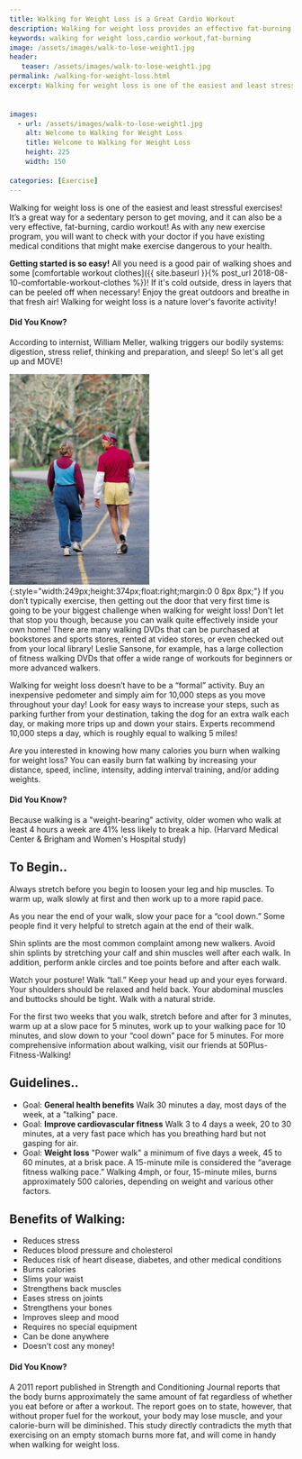 ```yaml
---
title: Walking for Weight Loss is a Great Cardio Workout
description: Walking for weight loss provides an effective fat-burning, cardio workout that requires no special place or equipment.  This exercise can work for all ages.
keywords: walking for weight loss,cardio workout,fat-burning
image: /assets/images/walk-to-lose-weight1.jpg
header:
   teaser: /assets/images/walk-to-lose-weight1.jpg
permalink: /walking-for-weight-loss.html
excerpt: Walking for weight loss is one of the easiest and least stressful exercises! It’s a great way for a sedentary person to get moving, and it can also be a very effective, fat-burning, cardio workout!


images:
  - url: /assets/images/walk-to-lose-weight1.jpg
    alt: Welcome to Walking for Weight Loss
    title: Welcome to Walking for Weight Loss
    height: 225
    width: 150

categories: [Exercise]
---
```


Walking for weight loss is one of the easiest and least stressful exercises! It’s a great way for a sedentary person to get moving, and it can also be a very effective, fat-burning, cardio workout! As with any new exercise program, you will want to check with your doctor if you have existing medical conditions that might make exercise dangerous to your health.  

__Getting started is so easy!__ All you need is a good pair of walking shoes and some [comfortable workout clothes]({{ site.baseurl }}{% post_url 2018-08-10-comfortable-workout-clothes %})! If it's cold outside, dress in layers that can be peeled off when necessary! Enjoy the great outdoors and breathe in that fresh air! Walking for weight loss is a nature lover's favorite activity!

<div class="CalloutBox" style="box-sizing: border-box"><h4>Did You Know?</h4>
<p>According to internist, William Meller, walking triggers our bodily systems: digestion, stress relief, thinking and preparation, and sleep! So let's all get up and MOVE!</p>
</div>

![Welcome to Walking for Weight Loss](/assets/images/walk-to-lose-weight1.jpg){:style="width:249px;height:374px;float:right;margin:0 0 8px 8px;"}
If you don’t typically exercise, then getting out the door that very first time is going to be your biggest challenge when walking for weight loss! Don’t let that stop you though, because you can walk quite effectively inside your own home! There are many walking DVDs that can be purchased at bookstores and sports stores, rented at video stores, or even checked out from your local library! Leslie Sansone, for example, has a large collection of fitness walking DVDs that offer a wide range of workouts for beginners or more advanced walkers.

Walking for weight loss doesn’t have to be a “formal” activity. Buy an inexpensive pedometer  and simply aim for 10,000 steps as you move throughout your day! Look for easy ways to increase your steps, such as parking further from your destination, taking the dog for an extra walk each day, or making more trips up and down your stairs. Experts recommend 10,000 steps a day, which is roughly equal to walking 5 miles!

Are you interested in knowing how many calories you burn when walking for weight loss? You can easily burn fat walking by increasing your distance, speed, incline, intensity, adding interval training, and/or adding weights.

<div class="CalloutBox" style="box-sizing: border-box"><h4>Did You Know?</h4>
<p>Because walking is a "weight-bearing" activity, older women who walk at least 4 hours a week are 41% less likely to break a hip. (Harvard Medical Center & Brigham and Women's Hospital study)</p>
</div>

## To Begin..
Always stretch before you begin to loosen your leg and hip muscles. To warm up, walk slowly at first and then work up to a more rapid pace.  

As you near the end of your walk, slow your pace for a “cool down.” Some people find it very helpful to stretch again at the end of their walk.  

Shin splints are the most common complaint among new walkers. Avoid shin splints by stretching your calf and shin muscles well after each walk. In addition, perform ankle circles and toe points before and after each walk.

Watch your posture! Walk “tall.” Keep your head up and your eyes forward. Your shoulders should be relaxed and held back. Your abdominal muscles and buttocks should be tight. Walk with a natural stride.

For the first two weeks that you walk, stretch before and after for 3 minutes, warm up at a slow pace for 5 minutes, work up to your walking pace for 10 minutes, and slow down to your “cool down” pace for 5 minutes. For more comprehensive information about walking, visit our friends at 50Plus-Fitness-Walking!

## Guidelines..
* Goal: __General health benefits__
Walk 30 minutes a day, most days of the week, at a "talking" pace.
* Goal: __Improve cardiovascular fitness__
Walk 3 to 4 days a week, 20 to 30 minutes, at a very fast pace which has you breathing hard but not gasping for air.
* Goal: __Weight loss__
"Power walk" a minimum of five days a week, 45 to 60 minutes, at a brisk pace. A 15-minute mile is considered the “average fitness walking pace.” Walking 4mph, or four, 15-minute miles, burns approximately 500 calories, depending on weight and various other factors. 

## Benefits of Walking:
* Reduces stress
* Reduces blood pressure and cholesterol
* Reduces risk of heart disease, diabetes, and other medical conditions
* Burns calories
* Slims your waist
* Strengthens back muscles
* Eases stress on joints
* Strengthens your bones
* Improves sleep and mood
* Requires no special equipment
* Can be done anywhere
* Doesn’t cost any money!

<div class="CalloutBox" style="box-sizing: border-box"><h4>Did You Know?</h4>
<p>A 2011 report published in Strength and Conditioning Journal reports that the body burns approximately the same amount of fat regardless of whether you eat before or after a workout. The report goes on to state, however, that without proper fuel for the workout, your body may lose muscle, and your calorie-burn will be diminished.  This study directly contradicts the myth that exercising on an empty stomach burns more fat, and will come in handy when walking for weight loss.</p>
</div>
